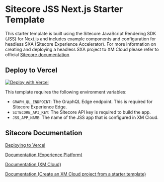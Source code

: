 # Sitecore JSS Next.js Starter Template

This starter template is built using the Sitecore JavaScript Rendering SDK (JSS) for Next.js and includes example components and configuration for headless SXA (Sitecore Experience Accelerator). For more information on creating and deploying a headless SXA project to XM Cloud please refer to official [Sitecore documentation](https://doc.sitecore.com/xmc/en/developers/xm-cloud/create-an-xm-cloud-project-from-a-starter-template-in-the-xm-cloud-deploy-app.html).

## Deploy to Vercel

[![Deploy with Vercel](https://vercel.com/button)](https://vercel.com/new/clone?repository-url=https%3A%2F%2Fgithub.com%2Fah100101%2Fxmcloud-nextjs-template&env=JSS_APP_NAME,SITECORE_API_KEY,SITECORE_API_HOST,GRAPH_QL_ENDPOINT,FETCH_WITH&envDescription=These%20variables%20must%20match%20the%20associated%20site%20settings%20in%20XM%20Cloud&project-name=xmcloud-nextjs-template&repository-name=xmcloud-nextjs-template)

This template requires the following environment variables:

- `GRAPH_QL_ENDPOINT`: The GraphQL Edge endpoint. This is required for Sitecore Experience Edge.
- `SITECORE_API_KEY`: The Sitecore API key is required to build the app.
- `JSS_APP_NAME`: The name of the JSS app that is configured in XM Cloud.

## Sitecore Documentation

[Deploying to Vercel](https://doc.sitecore.com/xmc/en/developers/xm-cloud/walkthrough--deploying-your-front-end-application-to-vercel.html)

[Documentation (Experience Platform)](https://doc.sitecore.com/xp/en/developers/hd/210/sitecore-headless-development/sitecore-javascript-rendering-sdk--jss--for-next-js.html)

[Documentation (XM Cloud)](https://doc.sitecore.com/xmc/en/developers/xm-cloud/sitecore-javascript-rendering-sdk--jss--for-next-js.html)

[Documentation (Create an XM Cloud project from a starter template)](https://doc.sitecore.com/xmc/en/developers/xm-cloud/create-an-xm-cloud-project-from-a-starter-template-in-the-xm-cloud-deploy-app.html)

